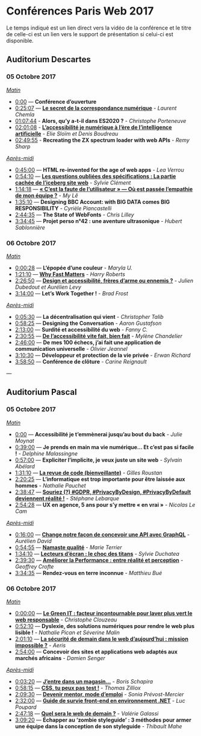 # Conférences Paris Web 2017

Le temps indiqué est un lien direct vers la vidéo de la conférence et le titre de celle-ci est un lien vers le support de présentation si celui-ci est disponible.

## Auditorium Descartes
### 05 Octobre 2017
*[Matin](https://youtube.com/watch?v=iN7b312ZDU4)*

* [0:00](https://youtube.com/watch?v=iN7b312ZDU4) — **Conférence d’ouverture**
* [0:25:07](https://youtube.com/watch?v=iN7b312ZDU4&t=25m07s) — **[Le secret de la correspondance numérique](https://speakerdeck.com/judbd/le-secret-de-la-correspondance-numerique)** - *Laurent Chemla*
* [01:07:44](https://youtube.com/watch?v=iN7b312ZDU4&t=1h7m44s) - **Alors, qu’y a-t-il dans ES2020 ?** - *Christophe Porteneuve*
* [02:01:08](https://youtube.com/watch?v=iN7b312ZDU4&t=2h1m8s) - **[L’accessibilité je numérique à l’ère de l’intelligence artificielle](http://www.denisboudreau.org/presentations/2017/ParisWeb/Accessibilite-numerique-et-intelligence-artificielle-ParisWeb2017-final.pdf)** - *Elie Sloïm et Denis Boudreau*
* [02:49:55](https://youtube.com/watch?v=iN7b312ZDU4&t=2h49m55s) - **Recreating the ZX spectrum loader with web APIs** - *Remy Sharp*

*[Après-midi](https://youtube.com/watch?v=6sbg2SzArkQ)*

* [0:45:00](https://youtube.com/watch?v=6sbg2SzArkQ&t=45m0s) — **HTML re-invented for the age of web apps** - *Lea Verrou*
* [0:54:10](https://youtube.com/watch?v=6sbg2SzArkQ&t=54m10s) — **[Les questions oubliées des spécifications : La partie cachée de l’iceberg site web](https://youtube.com/watch?v=iN7b312ZDU4)** - *Sylvie Clément*
* [1:14:18](https://youtube.com/watch?v=6sbg2SzArkQ&t=1h14m18s) — **[« C’est la faute de l’utilisateur » — Où est passée l’empathie de mon équipe ?](https://www.paris-web.fr/2017/media/PW2017-empathie.pdf)** - *My Lê*
* [1:35:10](https://youtube.com/watch?v=6sbg2SzArkQ&t=1h35m10s) — **Designing BBC Account: with BIG DATA comes BIG RESPONSIBILITY** - *Cyrièle Piancastelli*
* [2:44:35](https://youtube.com/watch?v=6sbg2SzArkQ&t=2h44m35s) — **The State of WebFonts** - *Chris Lilley*
* [3:34:45](https://youtube.com/watch?v=6sbg2SzArkQ&t=3h34m45s) — **Projet perso n°42 : une aventure ultrasonique** - *Hubert Sablonnière*

### 06 Octobre 2017
*[Matin](https://youtube.com/watch?v=8n1TDR-8WVE)*

* [0:00:28](https://youtube.com/watch?v=8n1TDR-8WVE&t=0m28s) — **L’épopée d’une couleur** - *Maryla U.*
* [1:21:10](https://youtube.com/watch?v=8n1TDR-8WVE&t=1h21m10s) — **[Why Fast Matters](https://speakerdeck.com/csswizardry/why-fast-matters)** - *Harry Roberts*
* [2:26:50](https://youtube.com/watch?v=8n1TDR-8WVE&t=2h26m50s) — **[Design et accessibilité, frères d’arme ou ennemis ?](https://speakerdeck.com/judbd/design-et-accessibilite-freres-darme-ou-ennemis)** - *Julien Dubedout et Aurélien Levy*
* [3:14:00](https://youtube.com/watch?v=8n1TDR-8WVE&t=3h14m0s) — **Let’s Work Together !** - *Brad Frost*

*[Après-midi](https://youtube.com/watch?v=R442BQQ82YM)*

* [0:05:30](https://youtube.com/watch?v=R442BQQ82YM&t=5m30s) — **La décentralisation qui vient** - *Christopher Talib*
* [0:58:25](https://youtube.com/watch?v=R442BQQ82YM&t=58m25s) — **Designing the Conversation** - *Aaron Gustafson*
* [2:13:00](https://youtube.com/watch?v=R442BQQ82YM&t=2h13m0s) — **Surdité et accessibilité du web** - *Fanny C.*
* [2:30:55](https://youtube.com/watch?v=R442BQQ82YM&t=2h30m55s) — **[De l’accessibilité vite fait, bien fait](https://www.mylene-chandelier.me/pw17/)** - *Mylène Chandelier*
* [2:46:00](https://youtube.com/watch?v=R442BQQ82YM&t=2h46m00s) — **De mes 100 échecs, j’ai fait une application de communication universelle** - *Olivier Jeannel*
* [3:10:30](https://youtube.com/watch?v=R442BQQ82YM&t=3h10m30s) — **Développeur et protection de la vie privée** - *Erwan Richard*
* [3:58:50](https://youtube.com/watch?v=R442BQQ82YM&t=3h58m50s) — **Conférence de clôture** - *Carine Reignault*

—

## Auditorium Pascal
### 05 Octobre 2017
*[Matin](https://youtube.com/watch?v=QZxWHZE02ag)*

* [0:00](https://youtube.com/watch?v=QZxWHZE02ag) — **Accessibilité je t’emmènerai jusqu’au bout du back** - *Julie Moynat*
* [0:39:00](https://youtube.com/watch?v=QZxWHZE02ag&t=39m0s) — **Je prends en main ma vie numérique... Et c’est pas si facile !** - *Delphine Malassingne*
* [0:57:00](https://youtube.com/watch?v=QZxWHZE02ag&t=57m0s) — **Expliciter l’implicite, je veux juste un site web** - *Sylvain Abélard*
* [1:31:10](https://youtube.com/watch?v=QZxWHZE02ag&t=1h31m10s) — **[La revue de code (bienveillante)](https://www.paris-web.fr/2017/media/PW2017-La-revue-de-code-bienveillante.pdf)** - *Gilles Roustan*
* [2:20:25](https://youtube.com/watch?v=QZxWHZE02ag&t=2h20m25s) — **L’informatique est trop importante pour être laissée aux hommes** - *Nathalie Pauchet*
* [2:38:47](https://youtube.com/watch?v=QZxWHZE02ag&t=2h38m47s) — **[Souriez (?) #GDPR, #PrivacyByDesign, #PrivacyByDefault deviennent réalité !](https://www.paris-web.fr/2017/media/PW2017-gdprprivacybydesignprivacy.pdf)** - *Stéphane Lebarque*
* [2:54:28](https://youtube.com/watch?v=QZxWHZE02ag&t=2h54m28s) — **UX en agence, 5 ans pour s’y mettre « en vrai »** - *Nicolas Le Cam*

*[Après-midi](https://youtube.com/watch?v=bXzN0e0oM3E)*

* [0:16:00](https://youtube.com/watch?v=bXzN0e0oM3E&t=16m0s) — **[Change notre façon de concevoir une API avec GraphQL](https://spyl.net/slides/parisweb-2017.html#/)** - *Aurélien David*
* [0:54:55](https://youtube.com/watch?v=bXzN0e0oM3E&t=54m55s) — **[Namaste qualité](http://slides.com/mterrier/namastequalite)** - *Marie Terrier*
* [1:34:10](https://youtube.com/watch?v=bXzN0e0oM3E&t=1h34m10s) — **[Lecteurs d’écran : le choc des titans](https://www.paris-web.fr/2017/media/PW2017-SylvieDuchateau-LecteursDEcran)** - *Sylvie Duchatea*
* [2:39:30](https://youtube.com/watch?v=bXzN0e0oM3E&t=2h39m30s) — **[Améliorer la Performance : entre réalité et perception](https://www.paris-web.fr/2017/media/PW2017-SylvieDuchateau-LecteursDEcran)** - *Geoffrey Crofte*
* [3:34:35](https://youtube.com/watch?v=bXzN0e0oM3E&t=3h34m35s) — **Rendez-vous en terre inconnue** - *Matthieu Bué*

### 06 Octobre 2017
*[Matin](https://youtube.com/watch?v=O_V1vjmmDUk)*

* [0:00:00](https://youtube.com/watch?v=O_V1vjmmDUk) — **[Le Green IT : facteur incontournable pour laver plus vert le web responsable](https://www.slideshare.net/ChristopheClouzeau/le-green-it-facteur-incontournable-pour-laver-plus-vert-le-web-responsable‬)** - *Christophe Clouzeau*
* [0:52:10](https://youtube.com/watch?v=O_V1vjmmDUk&t=52m10s) — **Dyslexie, des solutions numériques pour rendre le web plus lisible !** - *Nathalie Pican et Séverine Malin*
* [2:01:10](https://youtube.com/watch?v=O_V1vjmmDUk&t=2h1m10s) — **[La sécurité de demain dans le web d’aujourd’hui : mission impossible ?](https://www.paris-web.fr/2017/media/PW2017-secu-demain-web-aujourdhui.pdf)** - *Aeris*
* [2:54:00](https://youtube.com/watch?v=O_V1vjmmDUk&t=2h54m0s) — **Concevoir des sites et applications web adaptés aux marchés africains** - *Damien Senger*

*[Après-midi](https://youtube.com/watch?v=o9xInoZgZ4o)*

* [0:03:20](https://youtube.com/watch?v=o9xInoZgZ4o&t=3m20s) — **[J’entre dans un magasin…](https://www.paris-web.fr/2017/media/PW2017-J-entre-dans-un-magasin.pdf)** - *Boris Schapira*
* [0:58:15](https://youtube.com/watch?v=o9xInoZgZ4o&t=58m15s) — **[CSS, tu peux pas test !](http://tzi.fr/slides/pw2017/)** - *Thomas Zilliox*
* [2:09:30](https://youtube.com/watch?v=o9xInoZgZ4o&t=2h09m30s) — **[Devenir mentor, mode d’emploi](http://slides.com/soniaprevost/devenir-mentor-mode-d-emploi-7#/)** - *Sonia Prévost-Mercier*
* [2:32:00](https://youtube.com/watch?v=o9xInoZgZ4o&t=2h32m0s) — **[Guide de survie front-end en environnement .NET](https://www.kloh.ch/pw2017/)** - *Luc Poupard*
* [2:47:18](https://youtube.com/watch?v=o9xInoZgZ4o&t=2h47m18s) — **[Quel sera le web de demain ?](https://www.paris-web.fr/2017/media/PW2017-LeWebDeDemain.pdf)** - *Valérie Galassi*
* [3:09:20](https://youtube.com/watch?v=o9xInoZgZ4o&t=3h09m20s) — **Échapper au ‘zombie styleguide’ : 3 méthodes pour armer une équipe dans la conception de son styleguide** - *Thibault Mahe*
